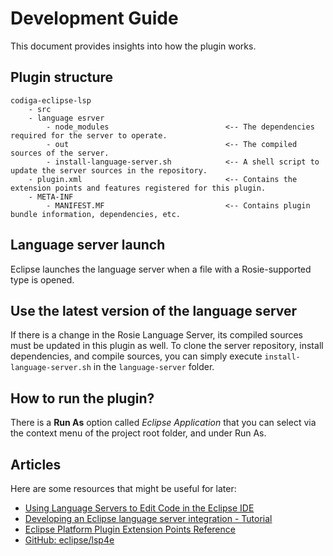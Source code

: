 # Development Guide

This document provides insights into how the plugin works.

## Plugin structure

```
codiga-eclipse-lsp
    - src
    - language esrver
        - node_modules                          <-- The dependencies required for the server to operate.
        - out                                   <-- The compiled sources of the server.
        - install-language-server.sh            <-- A shell script to update the server sources in the repository.
    - plugin.xml                                <-- Contains the extension points and features registered for this plugin.
    - META-INF
        - MANIFEST.MF                           <-- Contains plugin bundle information, dependencies, etc.
```

## Language server launch

Eclipse launches the language server when a file with a Rosie-supported type is opened.

## Use the latest version of the language server

If there is a change in the Rosie Language Server, its compiled sources must be updated in this plugin as well. To clone the server repository,
install dependencies, and compile sources, you can simply execute `install-language-server.sh` in the `language-server` folder.

## How to run the plugin?

There is a **Run As** option called *Eclipse Application* that you can select via the context menu of the project root folder, and under Run As.

## Articles

Here are some resources that might be useful for later:
- [Using Language Servers to Edit Code in the Eclipse IDE](https://www.eclipse.org/community/eclipse_newsletter/2017/may/article3.php)
- [Developing an Eclipse language server integration - Tutorial](https://www.vogella.com/tutorials/EclipseLanguageServer/article.html) 
- [Eclipse Platform Plugin Extension Points Reference](https://help.eclipse.org/latest/index.jsp?topic=%2Forg.eclipse.platform.doc.isv%2Freference%2Fextension-points%2Findex.html&cp%3D2_1_1)
- [GitHub: eclipse/lsp4e](https://github.com/eclipse/lsp4e)
